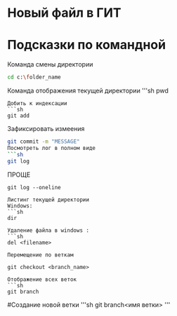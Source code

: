 # Новый файл в ГИТ


# Подсказки по командной

Команда смены директории
```sh
cd c:\folder_name
```

Команда отображения текущей директории
'''sh
pwd
```
Добить к индексации 
```sh
git add
```
Зафиксировать измеения
```sh
git commit -m "MESSAGE"
Посмотреть лог в полном виде
```sh
git log
```
ПРОЩЕ
```
git log --oneline
   
Листинг текущей директории
Windows:
```sh
dir

Удаление файла в windows :
```sh
del <filename>

Перемещение по веткам

git checkout <branch_name>

Отображение всех веток
```sh
git branch
```

#Создание новой ветки 
'''sh
git branch<имя ветки>
'''
